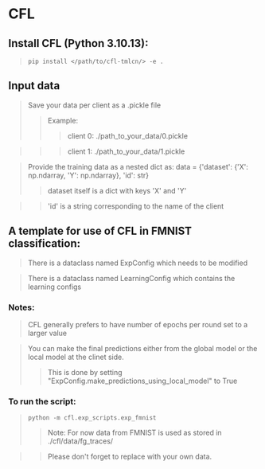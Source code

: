 # CFL

## Install CFL (Python 3.10.13):

> ```pip install </path/to/cfl-tmlcn/> -e . ```

## Input data
> Save your data per client as a .pickle file
>> Example:
>>> client 0: ./path_to_your_data/0.pickle

>>> client 1: ./path_to_your_data/1.pickle

> Provide the training data as a nested dict as: data = {'dataset': {'X': np.ndarray, 'Y': np.ndarray}, 'id': str}
>> dataset itself is a dict with keys 'X' and 'Y'

>> 'id' is a string corresponding to the name of the client

## A template for use of CFL in FMNIST classification:

> There is a dataclass named ExpConfig which needs to be modified

> There is a dataclass named LearningConfig which contains the learning configs

### Notes:

> CFL generally prefers to have number of epochs per round set to a larger value 

> You can make the final predictions either from the global model or the local model at the clinet side. 
>> This is done by setting "ExpConfig.make_predictions_using_local_model" to True

### To run the script:

> ``` python -m cfl.exp_scripts.exp_fmnist ```
>> Note: For now data from FMNIST is used as stored in ./cfl/data/fg_traces/

>> Please don't forget to replace with your own data.
